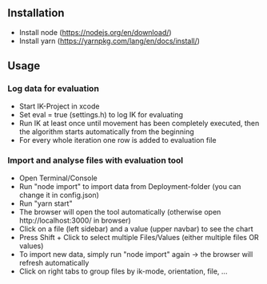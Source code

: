 ## Installation

- Install node (https://nodejs.org/en/download/)
- Install yarn (https://yarnpkg.com/lang/en/docs/install/)

## Usage

### Log data for evaluation

- Start IK-Project in xcode
- Set eval = true (settings.h) to log IK for evaluating
- Run IK at least once until movement has been completely executed, then the algorithm starts automatically from the beginning
- For every whole iteration one row is added to evaluation file

### Import and analyse files with evaluation tool

- Open Terminal/Console
- Run "node import" to import data from Deployment-folder (you can change it in config.json)
- Run "yarn start"
- The browser will open the tool automatically (otherwise open http://localhost:3000/ in browser)
- Click on a file (left sidebar) and a value (upper navbar) to see the chart
- Press Shift + Click to select multiple Files/Values (either multiple files OR values)
- To import new data, simply run "node import" again -> the browser will refresh automatically
- Click on right tabs to group files by ik-mode, orientation, file, ...
